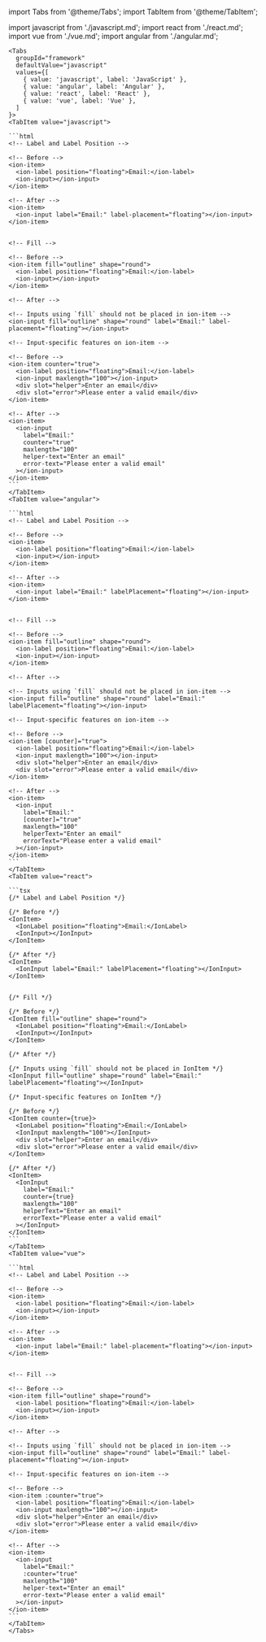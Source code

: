 import Tabs from '@theme/Tabs';
import TabItem from '@theme/TabItem';

import javascript from './javascript.md';
import react from './react.md';
import vue from './vue.md';
import angular from './angular.md';

````mdx-code-block
<Tabs
  groupId="framework"
  defaultValue="javascript"
  values={[
    { value: 'javascript', label: 'JavaScript' },
    { value: 'angular', label: 'Angular' },
    { value: 'react', label: 'React' },
    { value: 'vue', label: 'Vue' },
  ]
}>
<TabItem value="javascript">

```html
<!-- Label and Label Position -->

<!-- Before -->
<ion-item>
  <ion-label position="floating">Email:</ion-label>
  <ion-input></ion-input>
</ion-item>

<!-- After -->
<ion-item>
  <ion-input label="Email:" label-placement="floating"></ion-input>
</ion-item>


<!-- Fill -->

<!-- Before -->
<ion-item fill="outline" shape="round">
  <ion-label position="floating">Email:</ion-label>
  <ion-input></ion-input>
</ion-item>

<!-- After -->

<!-- Inputs using `fill` should not be placed in ion-item -->
<ion-input fill="outline" shape="round" label="Email:" label-placement="floating"></ion-input>

<!-- Input-specific features on ion-item -->

<!-- Before -->
<ion-item counter="true">
  <ion-label position="floating">Email:</ion-label>
  <ion-input maxlength="100"></ion-input>
  <div slot="helper">Enter an email</div>
  <div slot="error">Please enter a valid email</div>
</ion-item>

<!-- After -->
<ion-item>
  <ion-input
    label="Email:"
    counter="true"
    maxlength="100"
    helper-text="Enter an email"
    error-text="Please enter a valid email"
  ></ion-input>
</ion-item>
```
</TabItem>
<TabItem value="angular">

```html
<!-- Label and Label Position -->

<!-- Before -->
<ion-item>
  <ion-label position="floating">Email:</ion-label>
  <ion-input></ion-input>
</ion-item>

<!-- After -->
<ion-item>
  <ion-input label="Email:" labelPlacement="floating"></ion-input>
</ion-item>


<!-- Fill -->

<!-- Before -->
<ion-item fill="outline" shape="round">
  <ion-label position="floating">Email:</ion-label>
  <ion-input></ion-input>
</ion-item>

<!-- After -->

<!-- Inputs using `fill` should not be placed in ion-item -->
<ion-input fill="outline" shape="round" label="Email:" labelPlacement="floating"></ion-input>

<!-- Input-specific features on ion-item -->

<!-- Before -->
<ion-item [counter]="true">
  <ion-label position="floating">Email:</ion-label>
  <ion-input maxlength="100"></ion-input>
  <div slot="helper">Enter an email</div>
  <div slot="error">Please enter a valid email</div>
</ion-item>

<!-- After -->
<ion-item>
  <ion-input
    label="Email:"
    [counter]="true"
    maxlength="100"
    helperText="Enter an email"
    errorText="Please enter a valid email"
  ></ion-input>
</ion-item>
```
</TabItem>
<TabItem value="react">

```tsx
{/* Label and Label Position */}

{/* Before */}
<IonItem>
  <IonLabel position="floating">Email:</IonLabel>
  <IonInput></IonInput>
</IonItem>

{/* After */}
<IonItem>
  <IonInput label="Email:" labelPlacement="floating"></IonInput>
</IonItem>


{/* Fill */}

{/* Before */}
<IonItem fill="outline" shape="round">
  <IonLabel position="floating">Email:</IonLabel>
  <IonInput></IonInput>
</IonItem>

{/* After */}

{/* Inputs using `fill` should not be placed in IonItem */}
<IonInput fill="outline" shape="round" label="Email:" labelPlacement="floating"></IonInput>

{/* Input-specific features on IonItem */}

{/* Before */}
<IonItem counter={true}>
  <IonLabel position="floating">Email:</IonLabel>
  <IonInput maxlength="100"></IonInput>
  <div slot="helper">Enter an email</div>
  <div slot="error">Please enter a valid email</div>
</IonItem>

{/* After */}
<IonItem>
  <IonInput
    label="Email:"
    counter={true}
    maxlength="100"
    helperText="Enter an email"
    errorText="Please enter a valid email"
  ></IonInput>
</IonItem>
```
</TabItem>
<TabItem value="vue">

```html
<!-- Label and Label Position -->

<!-- Before -->
<ion-item>
  <ion-label position="floating">Email:</ion-label>
  <ion-input></ion-input>
</ion-item>

<!-- After -->
<ion-item>
  <ion-input label="Email:" label-placement="floating"></ion-input>
</ion-item>


<!-- Fill -->

<!-- Before -->
<ion-item fill="outline" shape="round">
  <ion-label position="floating">Email:</ion-label>
  <ion-input></ion-input>
</ion-item>

<!-- After -->

<!-- Inputs using `fill` should not be placed in ion-item -->
<ion-input fill="outline" shape="round" label="Email:" label-placement="floating"></ion-input>

<!-- Input-specific features on ion-item -->

<!-- Before -->
<ion-item :counter="true">
  <ion-label position="floating">Email:</ion-label>
  <ion-input maxlength="100"></ion-input>
  <div slot="helper">Enter an email</div>
  <div slot="error">Please enter a valid email</div>
</ion-item>

<!-- After -->
<ion-item>
  <ion-input
    label="Email:"
    :counter="true"
    maxlength="100"
    helper-text="Enter an email"
    error-text="Please enter a valid email"
  ></ion-input>
</ion-item>
```
</TabItem>
</Tabs>
````